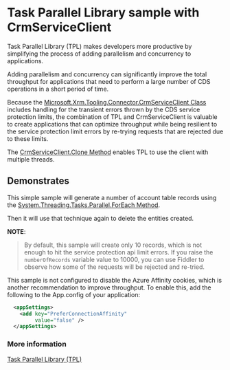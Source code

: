 # Task Parallel Library sample with CrmServiceClient

Task Parallel Library (TPL) makes developers more productive by simplifying the process of adding parallelism and concurrency to applications.

Adding parallelism and concurrency can significantly improve the total throughput for applications that need to perform a large number of CDS operations in a short period of time.

Because the [Microsoft.Xrm.Tooling.Connector.CrmServiceClient Class](https://docs.microsoft.com/dotnet/api/microsoft.xrm.tooling.connector.crmserviceclient) includes handling for the transient errors thrown by the CDS service protection limits, the combination of TPL and CrmServiceClient is valuable to create applications that can optimize throughput while being resilient to the service protection limit errors by re-trying requests that are rejected due to these limits.

The [CrmServiceClient.Clone Method](https://docs.microsoft.com/dotnet/api/microsoft.xrm.tooling.connector.crmserviceclient.clone) enables TPL to use the client with multiple threads.

## Demonstrates

This simple sample will generate a number of account table records using the [System.Threading.Tasks.Parallel.ForEach Method](https://docs.microsoft.com/dotnet/api/system.threading.tasks.parallel.foreach).

Then it will use that technique again to delete the entities created.

**NOTE**:
> By default, this sample will create only 10 records, which is not enough to hit the service protection api limit errors. If you raise the `numberOfRecords` variable value to 10000, you can use Fiddler to observe how some of the requests will be rejected and re-tried.

This sample is not configured to disable the Azure Affinity cookies, which is another recommendation to improve throughput. To enable this, add the following to the App.config of your application:

```xml
  <appSettings>
    <add key="PreferConnectionAffinity"
         value="false" />
  </appSettings>
```


### More information

[Task Parallel Library (TPL)](https://docs.microsoft.com/dotnet/standard/parallel-programming/task-parallel-library-tpl)